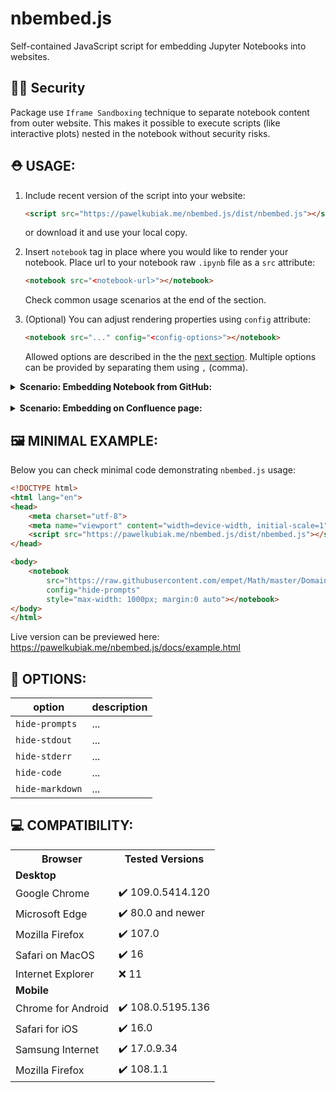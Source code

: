 # nbembed.js

Self-contained JavaScript script for embedding Jupyter Notebooks into websites.

## 🕵️‍♀️ Security 
Package use `Iframe Sandboxing` technique to separate notebook content from outer website.
This makes it possible to execute scripts (like interactive plots) nested in the notebook without security risks.


## ⛑&#xFE0F; USAGE:

1. Include recent version of the script into your website:
    ```html
    <script src="https://pawelkubiak.me/nbembed.js/dist/nbembed.js"></script>
    ```
    or download it and use your local copy.

2. Insert `notebook` tag in place where you would like to render your notebook. Place url to your notebook raw `.ipynb` file as a `src` attribute:
    ```html
    <notebook src="<notebook-url>"></notebook>
    ```
    Check common usage scenarios at the end of the section.
    

3. (Optional) You can adjust rendering properties using `config` attribute:
    ```html
    <notebook src="..." config="<config-options>"></notebook>
    ```
    Allowed options are described in the the [next section](#-options).  Multiple options can be provided by separating them using `,` (comma).


<details>
    <summary><b>Scenario: Embedding Notebook from GitHub:</b></summary> 
    <p>To use a notebook hosted on the GitHub platform, you must use its raw-link. To get it, open the notebook in the GitHub file browser, then click on the "Raw" or "Download" button visible on the right side above the Notebook preview.
    You should see the Notebook's source code, copy and use the link to this page.<br>
    <img src="" /><br>Your obtained link should look like: <code>https://raw.githubusercontent.com/{username}/{repo}/{branch}/{file}</code>.</p>
    <p>For example, to embed file:<br><code>https://github.com/empet/Math/blob/master/DomainColoring.ipynb</code><br>
    You should use url:<br><code>https://raw.githubusercontent.com/empet/Math/master/DomainColoring.ipynb</code>
    </p>
</details>
<br>

<details>
    <summary><b>Scenario: Embedding on Confluence page:</b></summary>
    TBA
</details>

## 🖼&#xFE0F; MINIMAL EXAMPLE:

Below you can check minimal code demonstrating `nbembed.js` usage:

```html
<!DOCTYPE html>
<html lang="en">
<head>
    <meta charset="utf-8">
    <meta name="viewport" content="width=device-width, initial-scale=1">
    <script src="https://pawelkubiak.me/nbembed.js/dist/nbembed.js"></script>
</head>

<body>
    <notebook 
        src="https://raw.githubusercontent.com/empet/Math/master/DomainColoring.ipynb"
        config="hide-prompts"
        style="max-width: 1000px; margin:0 auto"></notebook>
</body>
</html>
```

Live version can be previewed here: https://pawelkubiak.me/nbembed.js/docs/example.html


## 🔧 OPTIONS:

| option | description |
|--------|-------------|
| `hide-prompts` | ... |
| `hide-stdout` | ... |
| `hide-stderr` | ... |
| `hide-code` | ... |
| `hide-markdown` | ... |


## 💻 COMPATIBILITY:

<table>
<tr><th>Browser</th><th>Tested Versions</th></tr>
<tr><td colspan="2"><b>Desktop</b></td></tr>
<tr><td>Google Chrome</td><td>✔&#xfe0f; 109.0.5414.120</td></tr>
<tr><td>Microsoft Edge</td><td>✔&#xfe0f; 80.0 and newer</td></tr>
<tr><td>Mozilla Firefox</td><td>✔&#xfe0f; 107.0</td></tr>
<tr><td>Safari on MacOS</td><td>✔&#xfe0f; 16</td></tr>
<tr><td>Internet Explorer</td><td>❌ 11</td></tr>

<tr><td colspan="2"><b>Mobile</b></td></tr>
<tr><td>Chrome for Android</td><td>✔&#xfe0f; 108.0.5195.136</td></tr>
<tr><td>Safari for iOS</td><td>✔&#xfe0f; 16.0</td></tr>
<tr><td>Samsung Internet</td><td>✔&#xfe0f; 17.0.9.34</td></tr>
<tr><td>Mozilla Firefox</td><td>✔&#xfe0f; 108.1.1</td></tr>
</table>


<!-- 
## TODO:
- [ ] Click image to zoom
- [ ] Themes support
- [ ] Add link to original file (download link?)
- [ ] Display load time (somewhere)
- [ ] Displaying multiple notebooks
- [ ] Better Errors Handling
    - [ ] 404 Error
    - [ ] CORS Error
    - [ ] Wrong format
- [ ] Create Google Action for building javascript source
- [ ] Fix Latex Rendering Problems
- [ ] Create external TOC
- [] z jakimi prawami dostepu odpala sie kod wewnątrz sendbox'a? czy ma prawa usera? czy anonimowe?
- [ ] Collapsible sections
- [ ] Update renderer script dependencies
-->